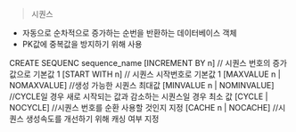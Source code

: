 > 시퀀스
- 자동으로 순차적으로 증가하는 순번을 반환하는 데이터베이스 객체
- PK값에 중복값을 방지하기 위해 사용

CREATE SEQUENC sequence_name
[INCREMENT BY n] // 시퀀스 번호의 증가 값으로 기본값 1
[START WITH n] // 시퀀스 시작번호로 기본값 1
[MAXVALUE n | NOMAXVALUE] //생성 가능한 시퀀스 최대값
[MINVALUE n | NOMINVALUE] //CYCLE일 경우 새로 시작되는 값과 감소하는 시퀀스일 경우 최소 값
[CYCLE | NOCYCLE] //시퀀스 번호를 순환 사용할 것인지 지정
[CACHE n | NOCACHE] //시퀀스 생성속도를 개선하기 위해 캐싱 여부 지정
